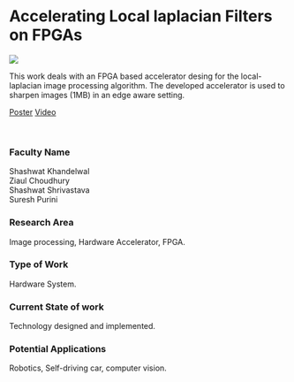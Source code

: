 # Accelerating Local laplacian Filters on FPGAs

![](https://i.imgur.com/ehkbo55.png)

This work deals with an FPGA based accelerator desing for the local-laplacian image processing algorithm. The developed accelerator is used to sharpen images (1MB) in an edge aware setting.

[Poster](01.%20Accelerating%20Local%20laplacian%20Filters%20on%20FPGAs.pdf)
[Video](https://youtu.be/Tuv01UQFLOk)

<br>


### Faculty Name

Shashwat Khandelwal<br>
Ziaul Choudhury<br>
Shashwat Shrivastava<br>
Suresh Purini


### Research Area

Image processing, Hardware Accelerator, FPGA.


### Type of Work

Hardware System.


### Current State of work

Technology designed and implemented.


### Potential Applications

Robotics, Self-driving car, computer vision.

